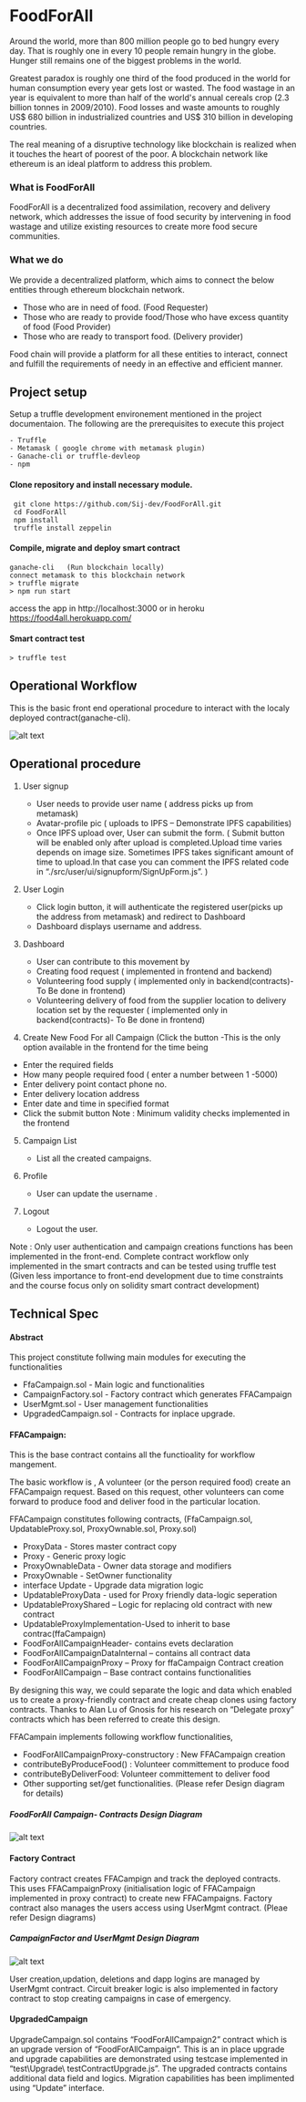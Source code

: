 # FoodForAll
Around the world, more than 800 million people go to bed hungry every day. That is roughly one in every 10 people remain hungry in the globe. Hunger still remains one of the biggest problems in the world.

Greatest paradox is roughly one third of the food produced in the world for human consumption every year gets lost or wasted. The food wastage in an year is equivalent to more than half of the world's annual cereals crop (2.3 billion tonnes in 2009/2010). Food losses and waste amounts to roughly US$ 680 billion in industrialized countries and US$ 310 billion in developing countries.

The real meaning of a disruptive technology like blockchain is realized when it touches the heart of poorest of the poor. A blockchain network like ethereum is an ideal platform to address this problem. 

### What is FoodForAll
FoodForAll is a decentralized food assimilation, recovery and delivery network, which addresses the issue of food security by intervening in food wastage and utilize existing resources to create more food secure communities.

### What we do 

We provide a decentralized platform, which aims to connect the below entities through ethereum blockchain network.
- Those who are in need of food. (Food Requester)
- Those who are ready to provide food/Those who have excess quantity of food (Food Provider)
- Those who are ready to transport food. (Delivery provider)

Food chain will provide a platform for all these entities to interact, connect and fulfill the requirements of needy in an effective and efficient manner.

## Project setup 

Setup a truffle development environement mentioned in the project documentaion. The following are the prerequisites to execute this project
```
- Truffle
- Metamask ( google chrome with metamask plugin)
- Ganache-cli or truffle-devleop
- npm
```

#### Clone repository and install necessary module.
```
 git clone https://github.com/Sij-dev/FoodForAll.git
 cd FoodForAll
 npm install
 truffle install zeppelin

```
#### Compile, migrate and deploy smart contract 

```
ganache-cli   (Run blockchain locally)
connect metamask to this blockchain network
> truffle migrate
> npm run start
```
access the app in  http://localhost:3000 or in heroku https://food4all.herokuapp.com/

#### Smart contract test
```
> truffle test
```
## Operational Workflow
This is the basic front end operational procedure to interact with the localy deployed contract(ganache-cli). 

![alt text](https://github.com/Sij-dev/FoodForAll/blob/master/docs/FFA_CampaignWorkflow.png)

## Operational procedure
1.	User signup 
    - User needs to provide user name ( address picks up from metamask)
    - Avatar-profile pic ( uploads to IPFS – Demonstrate IPFS capabilities) 
    - Once IPFS upload over, User can submit the form. ( Submit button will be enabled only after upload is completed.Upload time varies depends on image size. Sometimes IPFS takes significant amount of time to upload.In that case you can comment the IPFS related code in “./src/user/ui/signupform/SignUpForm.js”. )
  

2.	User Login
    - Click login button, it will authenticate the registered user(picks up the address from metamask)  and redirect to Dashboard
    - Dashboard displays username and address.

3.	Dashboard
    - User can contribute to this movement by 
    - Creating food request ( implemented in frontend and backend)
    - Volunteering food supply ( implemented only in backend(contracts)- To Be done in frontend)
    - Volunteering delivery of food from the supplier location to delivery location set by the requester ( implemented only in backend(contracts)- To Be done in frontend)

4.	Create New Food For all Campaign 
(Click the button -This is the only option available in the frontend for the time being
   - Enter the required fields
   - How many people required food ( enter a number between 1 -5000)
   - Enter delivery point contact phone no. 
   - Enter delivery location address 
   - Enter date and time in specified format
   - Click the submit button
Note :  Minimum validity checks implemented in the frontend

5.	Campaign List
    - List all the created campaigns. 

6.	Profile 
    - User can update the username . 
7.	Logout
    - Logout the user.

Note : Only user authentication and campaign creations functions has been implemented in the front-end. Complete contract workflow only implemented in the smart contracts and can be tested using truffle test (Given less importance to front-end development due to time constraints and the course focus only on solidity smart contract development)

## Technical Spec

#### Abstract

This project constitute follwing main modules for executing the functionalities 

- FfaCampaign.sol     	- Main logic and functionalities
- CampaignFactory.sol 	- Factory contract which generates FFACampaign
- UserMgmt.sol 		    - User management functionalities
- UpgradedCampaign.sol 	- Contracts for inplace upgrade.

#### FFACampaign:

This is the base contract contains all the functioality for workflow mangement. 

The basic workflow is , A volunteer (or the person required food) create an FFACampaign request. Based on this request, other volunteers can come forward to produce food and deliver food in the particular location. 

FFACampaign  constitutes following contracts, 
(FfaCampaign.sol, UpdatableProxy.sol, ProxyOwnable.sol, Proxy.sol)

- ProxyData             - Stores master contract copy
- Proxy			        - Generic proxy logic
- ProxyOwnableData 	    - Owner data storage and modifiers
- ProxyOwnable		    -  SetOwner functionality
- interface Update	    -  Upgrade data migration logic
- UpdatableProxyData    -  used for Proxy friendly data-logic seperation
- UpdatableProxyShared  – Logic for replacing old contract with new contract
- UpdatableProxyImplementation-Used to inherit to base contrac(ffaCampaign)
- FoodForAllCampaignHeader-  contains evets declaration
- FoodForAllCampaignDataInternal – contains all contract data
- FoodForAllCampaignProxy – Proxy for ffaCampaign Contract creation 
- FoodForAllCampaign    – Base contract contains functionalities

By designing this way, we could separate the logic and data which enabled us to create a proxy-friendly contract and create cheap clones using factory contracts.
Thanks to Alan Lu of Gnosis for his research on “Delegate proxy” contracts which has been referred to create this design.

FFACampain implements following workflow functionalities, 
- FoodForAllCampaignProxy-constructory  :  New FFACampaign creation 
- contributeByProduceFood() :  Volunteer committement to produce food
- contributeByDeliverFood: Volunteer committement to deliver food
- Other supporting set/get functionalities. 
(Please refer Design diagram for details)

##### FoodForAll Campaign-  Contracts Design Diagram

![alt text](https://github.com/Sij-dev/FoodForAll/blob/master/docs/FFA_CampaignWorkflow-FFA_UML.png)

#### Factory Contract

Factory contract creates FFACampign and track the deployed contracts. This uses FFACampaignProxy (initialisation logic of FFACampaign implemented in proxy contract) to create new FFACampaigns. Factory contract also manages the users access using UserMgmt contract. (Pleae refer Design diagrams)

##### CampaignFactor and UserMgmt Design Diagram

![alt text](https://github.com/Sij-dev/FoodForAll/blob/master/docs/FFA_CampaignWorkflow-FFA_Factory.png)

User creation,updation, deletions and dapp logins are managed by UserMgmt contract. Circuit breaker logic is also implemented in factory contract to stop creating campaigns in case of emergency.


#### UpgradedCampaign

UpgradeCampaign.sol contains “FoodForAllCampaign2” contract which is an upgrade version of “FoodForAllCampaign”. This is an in place upgrade and upgrade capabilities are demonstrated using testcase implemented in “test\Upgrade\ testContractUpgrade.js”. The upgraded contracts contains additional data field and logics. Migration capabilities has been implimented using “Update” interface. 
